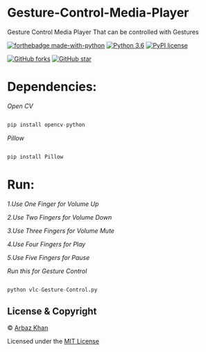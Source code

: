 # Gesture-Control-Media-Player
Gesture Control Media Player That can be controlled with Gestures


[![forthebadge made-with-python](http://ForTheBadge.com/images/badges/made-with-python.svg)](https://www.python.org/)                  [![Python 3.6](https://img.shields.io/badge/python-3.6-blue.svg)](https://www.python.org/downloads/release/python-360/)          [![PyPI license](https://img.shields.io/pypi/l/ansicolortags.svg)](https://pypi.python.org/pypi/ansicolortags/)

 [![GitHub forks](https://img.shields.io/github/forks/arbazkhan4712/Gesture-Control-Media-Player?style=social)](https://GitHub.com/Naereen/StrapDown.js/network/)                 [![GitHub star](https://img.shields.io/github/stars/arbazkhan4712/Gesture-Control-Media-Player?style=social)](https://GitHub.com/Naereen/StrapDown.js/network/)




# Dependencies:

*Open CV*
```python

pip install opencv-python
```
*Pillow*
```python

pip install Pillow
```

# Run:

*1.Use One Finger for Volume Up*

*2.Use Two Fingers for Volume Down*

*3.Use Three Fingers for Volume Mute*

*4.Use Four Fingers for Play*

*5.Use Five Fingers for Pause*

*Run this for Gesture Control*
```python

python vlc-Gesture-Control.py
```
## License & Copyright
© [Arbaz Khan](https://arbazkhan4712.github.io/Contact.html)

Licensed under the [MIT License](LICENSE)

